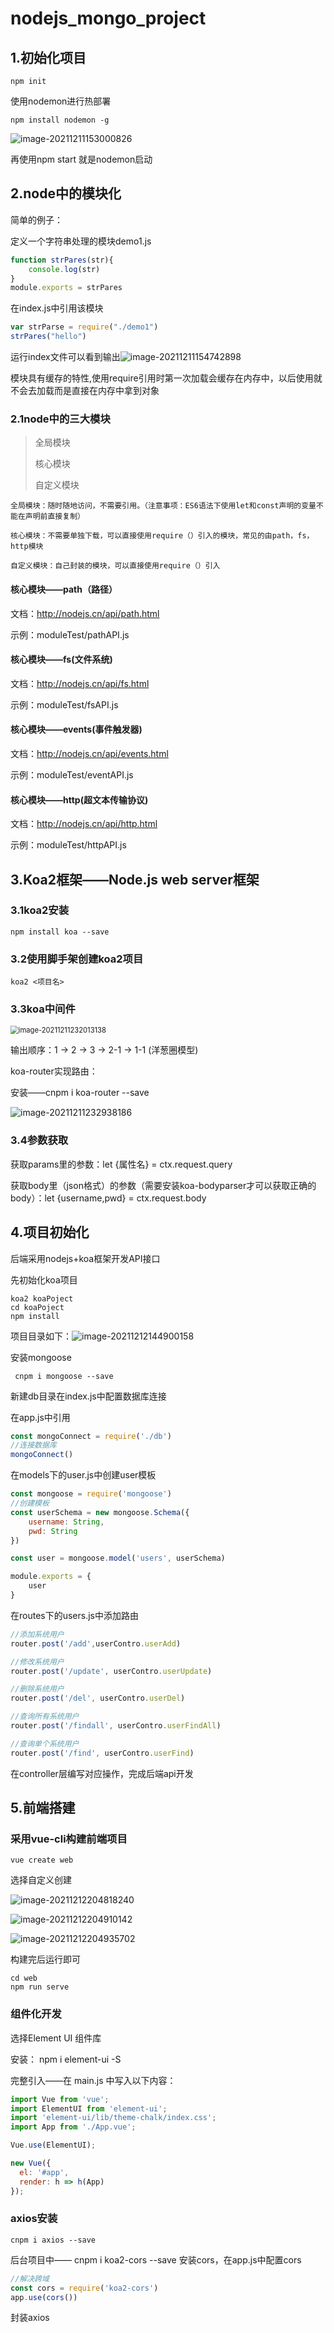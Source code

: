 # nodejs_mongo_project

## 1.初始化项目

```
npm init
```

使用nodemon进行热部署

```
npm install nodemon -g
```

![image-20211211153000826](README.images/image-20211211153000826.png)

再使用npm start 就是nodemon启动

## 2.node中的模块化

简单的例子：

定义一个字符串处理的模块demo1.js

```javascript
function strPares(str){
    console.log(str)
}
module.exports = strPares
```

在index.js中引用该模块

```javascript
var strParse = require("./demo1")
strPares("hello")
```

运行index文件可以看到输出![image-20211211154742898](README.images/image-20211211154742898.png)

模块具有缓存的特性,使用require引用时第一次加载会缓存在内存中，以后使用就不会去加载而是直接在内存中拿到对象

### 2.1node中的三大模块

>全局模块
>
>核心模块
>
>自定义模块

```
全局模块：随时随地访问，不需要引用。（注意事项：ES6语法下使用let和const声明的变量不能在声明前直接复制）
```

```
核心模块：不需要单独下载，可以直接使用require（）引入的模块，常见的由path，fs，http模块
```

```
自定义模块：自己封装的模块，可以直接使用require（）引入
```

#### 核心模块——path（路径）

文档：http://nodejs.cn/api/path.html

示例：moduleTest/pathAPI.js

#### 核心模块——fs(文件系统)

文档：http://nodejs.cn/api/fs.html

示例：moduleTest/fsAPI.js

#### 核心模块——events(事件触发器)

文档：http://nodejs.cn/api/events.html

示例：moduleTest/eventAPI.js

#### 核心模块——http(超文本传输协议)

文档：http://nodejs.cn/api/http.html

示例：moduleTest/httpAPI.js

## 3.Koa2框架——Node.js web server框架

### 3.1koa2安装

```
npm install koa --save
```

### 3.2使用脚手架创建koa2项目

```
koa2 <项目名>
```

### 3.3koa中间件

<img src="README.images/image-20211211232013138.png" alt="image-20211211232013138" style="zoom:80%;" />

输出顺序：1 -> 2 -> 3 -> 2-1 -> 1-1   (洋葱圈模型)

koa-router实现路由：

安装——cnpm i koa-router --save

![image-20211211232938186](README.images/image-20211211232938186.png)

### 3.4参数获取

获取params里的参数：let {属性名} = ctx.request.query

获取body里（json格式）的参数（需要安装koa-bodyparser才可以获取正确的body）：let {username,pwd} = ctx.request.body

## 4.项目初始化

后端采用nodejs+koa框架开发API接口

先初始化koa项目

```
koa2 koaPoject
cd koaPoject
npm install
```

项目目录如下：![image-20211212144900158](README.images/image-20211212144900158.png)

安装mongoose

```
 cnpm i mongoose --save
```

新建db目录在index.js中配置数据库连接

在app.js中引用

```javascript
const mongoConnect = require('./db')
//连接数据库
mongoConnect()
```

在models下的user.js中创建user模板

```javascript
const mongoose = require('mongoose')
//创建模板
const userSchema = new mongoose.Schema({
    username: String,
    pwd: String
})

const user = mongoose.model('users', userSchema)

module.exports = {
    user
}
```

在routes下的users.js中添加路由

```javascript
//添加系统用户
router.post('/add',userContro.userAdd)

//修改系统用户
router.post('/update', userContro.userUpdate)

//删除系统用户
router.post('/del', userContro.userDel)

//查询所有系统用户
router.post('/findall', userContro.userFindAll)

//查询单个系统用户
router.post('/find', userContro.userFind)
```

在controller层编写对应操作，完成后端api开发

## 5.前端搭建

### 采用vue-cli构建前端项目

```
vue create web
```

选择自定义创建

![image-20211212204818240](README.images/image-20211212204818240.png)

![image-20211212204910142](README.images/image-20211212204910142.png)

![image-20211212204935702](README.images/image-20211212204935702.png)

构建完后运行即可

```
cd web
npm run serve
```

### 组件化开发

选择Element UI 组件库

安装： npm i element-ui -S

完整引入——在 main.js 中写入以下内容：

```javascript
import Vue from 'vue';
import ElementUI from 'element-ui';
import 'element-ui/lib/theme-chalk/index.css';
import App from './App.vue';

Vue.use(ElementUI);

new Vue({
  el: '#app',
  render: h => h(App)
});
```

### axios安装

```
cnpm i axios --save
```

后台项目中—— cnpm i koa2-cors --save 安装cors，在app.js中配置cors

```JavaScript
//解决跨域
const cors = require('koa2-cors')
app.use(cors())
```

封装axios

